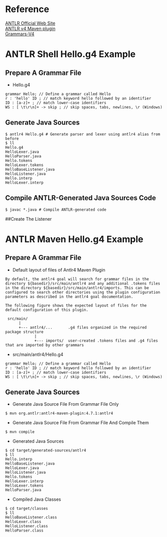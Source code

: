 # Reference
[ANTLR Official Web Site](https://www.antlr.org/)  
[ANTLR v4 Maven plugin](https://www.antlr.org/api/maven-plugin/latest/index.html)  
[Grammars-V4](https://github.com/sleeplotus/grammars-v4)
# ANTLR Shell Hello.g4 Example
## Prepare A Grammar File  
* Hello.g4
```
grammar Hello; // Define a grammar called Hello
r : 'hello' ID ; // match keyword hello followed by an identifier
ID : [a-z]+ ; // match lower-case identifiers
WS : [ \t\r\n]+ -> skip ; // skip spaces, tabs, newlines, \r (Windows)
```
## Generate Java Sources
```
$ antlr4 Hello.g4 # Generate parser and lexer using antlr4 alias from before
$ ll
Hello.g4 
HelloLexer.java 
HelloParser.java
Hello.tokens 
HelloLexer.tokens
HelloBaseListener.java 
HelloListener.java
Hello.interp
HelloLexer.interp
```
## Compile ANTLR-Generated Java Sources Code
```
$ javac *.java # Compile ANTLR-generated code
```
##Create The Listener

# ANTLR Maven Hello.g4 Example
## Prepare A Grammar File  
* Default layout of files of Antlr4 Maven Plugin 
```
By default, the antlr4 goal will search for grammar files in the directory ${basedir}/src/main/antlr4 and any additional .tokens files in the directory ${basedir}/src/main/antlr4/imports. This can be configured to search other directories using the plugin configuration parameters as described in the antlr4 goal documentation.

The following figure shows the expected layout of files for the default configuration of this plugin.

 src/main/
      |
      +--- antlr4/...       .g4 files organized in the required package structure
             |
             +--- imports/  user-created .tokens files and .g4 files that are imported by other grammars
```
* src/main/antlr4/Hello.g4
```
grammar Hello; // Define a grammar called Hello
r : 'hello' ID ; // match keyword hello followed by an identifier
ID : [a-z]+ ; // match lower-case identifiers
WS : [ \t\r\n]+ -> skip ; // skip spaces, tabs, newlines, \r (Windows)
```
## Generate Java Sources
* Generate Java Source File From Grammar File Only
```
$ mvn org.antlr:antlr4-maven-plugin:4.7.1:antlr4
```
* Generate Java Source File From Grammar File And Compile Them
```
$ mvn compile
```
* Generated Java Sources
```
$ cd target/generated-sources/antlr4
$ ll
Hello.interp  
HelloBaseListener.java  
HelloLexer.java    
HelloListener.java
Hello.tokens  
HelloLexer.interp      
HelloLexer.tokens  
HelloParser.java
```
* Compiled Java Classes
```
$ cd target/classes
$ ll
HelloBaseListener.class  
HelloLexer.class    
HelloListener.class
HelloParser.class
```

